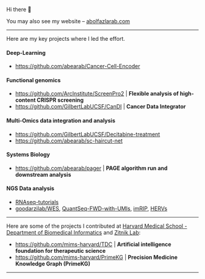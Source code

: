 Hi there 👋

You may also see my website – [abolfazlarab.com](https://abolfazlarab.com/)

<!-- 
![Abe's GitHub stats](https://github-readme-stats.vercel.app/api?username=abearab&show_icons=true&theme=radical)
-->

___
Here are my key projects where I led the effort.

#### Deep-Learning
- https://github.com/abearab/Cancer-Cell-Encoder

#### Functional genomics
- https://github.com/ArcInstitute/ScreenPro2 | **Flexible analysis of high-content CRISPR screening**
- https://github.com/GilbertLabUCSF/CanDI | **Cancer Data Integrator**

#### Multi-Omics data integration and analysis
- https://github.com/GilbertLabUCSF/Decitabine-treatment
- https://github.com/abearab/sc-haircut-net

#### Systems Biology
- https://github.com/abearab/pager | **PAGE algorithm run and downstream analysis**

#### NGS Data analysis
- [RNAseq-tutorials](https://github.com/abearab/RNAseq-tutorials) 
- [goodarzilab/WES](https://github.com/goodarzilab/WES), [QuantSeq-FWD-with-UMIs](https://github.com/abearab/QuantSeq-FWD-with-UMIs), [imRIP](https://github.com/abearab/imRIP), [HERVs](https://github.com/abearab/HERVs)

___
Here are some of the projects I contributed at [Harvard Medical School - Department of Biomedical Informatics](https://github.com/hms-dbmi) and [Zitnik Lab](https://github.com/mims-harvard):

- https://github.com/mims-harvard/TDC | **Artificial intelligence foundation for therapeutic science**
- https://github.com/mims-harvard/PrimeKG | **Precision Medicine Knowledge Graph (PrimeKG)**

___

<!-- 
I've used, improved, and then developed a series of pipelines and packages for CRISPR screen analysis. Over time, we agreed to extend and maintain **ScreenPro2**! Here is the history:

<a href="https://github.com/mhorlbeck/ScreenProcessing/">
  <img align="center" src="https://github-readme-stats.vercel.app/api/pin/?username=mhorlbeck&repo=ScreenProcessing&theme=tokyonight" />
</a>
1) 
<a href="https://github.com/abearab/CRISPRi-dual-sgRNA-screens/">
  <img align="center" src="https://github-readme-stats.vercel.app/api/pin/?username=abearab&repo=CRISPRi-dual-sgRNA-screens&theme=tokyonight" />
</a>
2)
<a href="https://github.com/GilbertLabUCSF/ScreenPro2">
  <img align="center" src="https://github-readme-stats.vercel.app/api/pin/?username=GilbertLabUCSF&repo=ScreenPro2&theme=tokyonight" />
</a>
-->
<!-- 
<a href="https://github.com/abearab/GISEA">
  <img align="center" src="https://github-readme-stats.vercel.app/api/pin/?username=abearab&repo=GISEA&theme=tokyonight" />
</a>
-->
